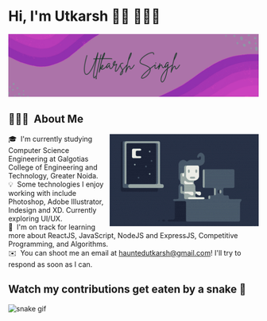 # Hi, I'm Utkarsh 👋🏾 👨🏽‍💻

![ Utk's Purple Gradient Profile Github Banner](Img/utkgithub.png)

## 👨🏻‍💻 &nbsp;About Me

<img alt="Night Coding" src="https://raw.githubusercontent.com/AVS1508/AVS1508/master/assets/Night-Coding.gif" align="right"/>

🎓 &nbsp;I'm currently studying Computer Science Engineering at Galgotias College of Engineering and Technology, Greater Noida.\
💡 &nbsp;Some technologies I enjoy working with include Photoshop, Adobe Illustrator, Indesign and XD. Currently exploring UI/UX.\
🌱 &nbsp;I'm on track for learning more about ReactJS, JavaScript, NodeJS and ExpressJS, Competitive Programming, and Algorithms.\
✉️ &nbsp;You can shoot me an email at hauntedutkarsh@gmail.com! I'll try to respond as soon as I can.

## Watch my contributions get eaten by a snake 🐍

![snake gif](https://github.com/utkarshsingx/utkarshsingx/blob/output/github-contribution-grid-snake.gif)

